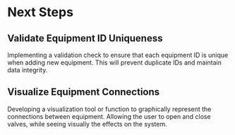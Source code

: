 # Next Steps

## Validate Equipment ID Uniqueness
Implementing a validation check to ensure that each equipment ID is unique when adding new equipment. This will prevent duplicate IDs and maintain data integrity.

## Visualize Equipment Connections
Developing a visualization tool or function to graphically represent the connections between equipment.
Allowing the user to open and close valves, while seeing visually the effects on the system.